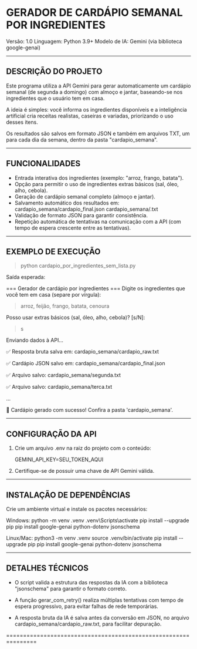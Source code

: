 
GERADOR DE CARDÁPIO SEMANAL POR INGREDIENTES
===============================================================

Versão: 1.0
Linguagem: Python 3.9+
Modelo de IA: Gemini (via biblioteca google-genai)

---------------------------------------------------------------
DESCRIÇÃO DO PROJETO
---------------------------------------------------------------

Este programa utiliza a API Gemini para gerar automaticamente um
cardápio semanal (de segunda a domingo) com almoço e jantar,
baseando-se nos ingredientes que o usuário tem em casa.

A ideia é simples: você informa os ingredientes disponíveis e a
inteligência artificial cria receitas realistas, caseiras e
variadas, priorizando o uso desses itens.

Os resultados são salvos em formato JSON e também em arquivos TXT,
um para cada dia da semana, dentro da pasta "cardapio_semana".

---------------------------------------------------------------
FUNCIONALIDADES
---------------------------------------------------------------

- Entrada interativa dos ingredientes (exemplo: "arroz, frango, batata").
- Opção para permitir o uso de ingredientes extras básicos
  (sal, óleo, alho, cebola).
- Geração de cardápio semanal completo (almoço e jantar).
- Salvamento automático dos resultados em:
      cardapio_semana/cardapio_final.json
      cardapio_semana/<dia>.txt
- Validação de formato JSON para garantir consistência.
- Repetição automática de tentativas na comunicação com a API
  (com tempo de espera crescente entre as tentativas).

---------------------------------------------------------------
EXEMPLO DE EXECUÇÃO
---------------------------------------------------------------

> python cardapio_por_ingredientes_sem_lista.py

Saída esperada:

=== Gerador de cardápio por ingredientes ===
Digite os ingredientes que você tem em casa (separe por vírgula):
> arroz, feijão, frango, batata, cenoura

Posso usar extras básicos (sal, óleo, alho, cebola)? [s/N]:
> s

Enviando dados à API...

✅ Resposta bruta salva em: cardapio_semana/cardapio_raw.txt

✅ Cardápio JSON salvo em: cardapio_semana/cardapio_final.json

✅ Arquivo salvo: cardapio_semana/segunda.txt

✅ Arquivo salvo: cardapio_semana/terca.txt

...

🎉 Cardápio gerado com sucesso! Confira a pasta 'cardapio_semana'.

---------------------------------------------------------------
CONFIGURAÇÃO DA API
---------------------------------------------------------------

1. Crie um arquivo .env na raiz do projeto com o conteúdo:

   GEMINI_API_KEY=SEU_TOKEN_AQUI

2. Certifique-se de possuir uma chave de API Gemini válida.

---------------------------------------------------------------
INSTALAÇÃO DE DEPENDÊNCIAS
---------------------------------------------------------------

Crie um ambiente virtual e instale os pacotes necessários:

Windows:
    python -m venv .venv
    .venv\Scripts\activate
    pip install --upgrade pip
    pip install google-genai python-dotenv jsonschema

Linux/Mac:
    python3 -m venv .venv
    source .venv/bin/activate
    pip install --upgrade pip
    pip install google-genai python-dotenv jsonschema

---------------------------------------------------------------
DETALHES TÉCNICOS
---------------------------------------------------------------

- O script valida a estrutura das respostas da IA com a biblioteca
  "jsonschema" para garantir o formato correto.

- A função gerar_com_retry() realiza múltiplas tentativas com
  tempo de espera progressivo, para evitar falhas de rede temporárias.

- A resposta bruta da IA é salva antes da conversão em JSON,
  no arquivo cardapio_semana/cardapio_raw.txt, para facilitar depuração.

===============================================================
